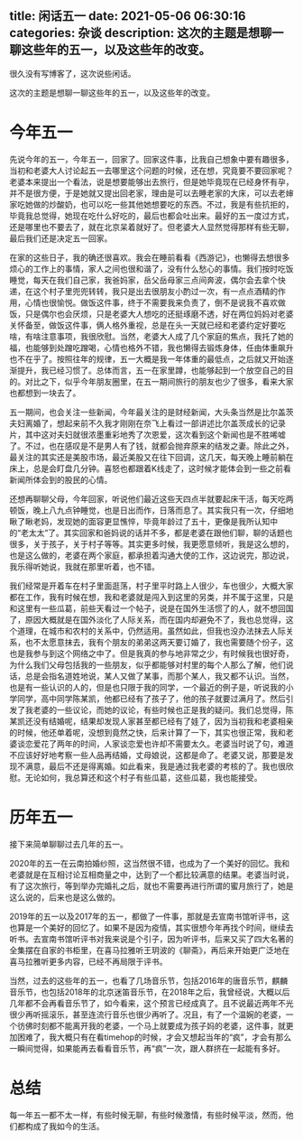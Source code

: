 title: 闲话五一
date: 2021-05-06 06:30:16
categories: 杂谈
description: 这次的主题是想聊一聊这些年的五一，以及这些年的改变。
---



很久没有写博客了，这次说些闲话。

这次的主题是想聊一聊这些年的五一，以及这些年的改变。

# 今年五一

先说今年的五一，今年五一，回家了。回家这件事，比我自己想象中要有趣很多，当初和老婆大人讨论起五一去哪里这个问题的时候，还在想，究竟要不要回家呢？老婆本来提出一个看法，说是想要能够出去旅行，但是她毕竟现在已经身怀有孕，并不是很方便，于是她就又提出回老家，理由是可以去睡老家的大床，可以去老婶家吃她做的炒酸奶，也可以吃一些其他她想要吃的东西。不过，我是有些抗拒的，毕竟我总觉得，她现在吃什么好吃的，最后也都会吐出来。最好的五一度过方式，还是哪里也不要去了，就在北京呆着就好了。但老婆大人显然觉得那样有些无聊，最后我们还是决定五一回家。

在家的这些日子，我的确还很喜欢。我会在睡前看看《西游记》，也懒得去想很多烦心的工作上的事情，家人之间也很和谐了，没有什么愁心的事情。我们按时吃饭睡觉，每天在我们自己家，我爸妈家，岳父岳母家三点间奔波，偶尔会去拿个快递，在这个村子里兜兜转转，我只是出去很朋友小酌过一次，有一点点酒精的作用，心情也很愉悦。做饭这件事，终于不需要我来负责了，倒不是说我不喜欢做饭，只是偶尔也会厌烦，只是老婆大人想吃的还挺琢磨不透，好在两位妈妈对老婆关怀备至，做饭这件事，俩人格外重视，总是在头一天就已经和老婆约定好要吃啥，有啥注意事项，我很欣慰。当然，老婆大人成了几个家庭的焦点，我托了她的福，也能够到处蹭吃蹭喝，心情也格外不错，我也懒得去锻炼身体，任由体重飙升也不在乎了。按照往年的规律，五一大概是我一年体重的最低点，之后就又开始逐渐提升，我已经习惯了。总体而言，五一在家里蹲，也能够起到一个放空自己的目的。对比之下，似乎今年朋友圈里，在五一期间旅行的朋友也少了很多，看来大家也都想到一块去了。

五一期间，也会关注一些新闻，今年最关注的是财经新闻，大头条当然是比尔盖茨夫妇离婚了，想起来前不久我才刚刚在奈飞上看过一部讲述比尔盖茨成长的记录片，其中这对夫妇就很浓墨重彩地秀了次恩爱，这次看到这个新闻也是不胜唏嘘了。不过，也在感叹是不是男人有了钱，就都会抛弃原来的结发之妻。除此之外，最关注的其实还是美股市场，最近美股又在往下回调，这几天，每天晚上睡前躺在床上，总是会盯盘几分钟。喜怒也都跟着K线走了，这时候才能体会到一些之前看新闻所体会到的股民的心情。

还想再聊聊父母，今年回家，听说他们最近这些天四点半就要起床干活，每天吃两顿饭，晚上八九点钟睡觉，也是日出而作，日落而息了。其实我只有一次，仔细地瞅了瞅老妈，发现她的面容更显憔悴，毕竟年龄过了五十，更像是我所认知中的“老太太”了。其实回家和爸妈说的话并不多，都是老婆在跟他们聊，聊的话题也很多，关于孩子，关于村子等等。其实更多时候，我更愿意倾听，我是这么想的，也是这么做的，老婆在两个家庭，都承担着沟通大使的工作，这边说完，那边说，我乐得听她说，我就在那里听着，也不错。

我们经常是开着车在村子里面逛荡，村子里平时路上人很少，车也很少，大概大家都在工作，我有时候在想，我和老婆就是闯入到这里的另类，并不属于这里，只是和这里有一些瓜葛，前些天看过一个帖子，说是在国外生活惯了的人，就不想回国了，原因大概就是在国外淡化了人际关系，而在国内却避免不了，我也总觉得，这个道理，在城市和农村的关系中，仍然适用。虽然如此，但我也没办法抹去人际关系，也不太愿意抹去，我有个朋友的弟弟这两天要订婚了，我也需要随个份子，这也是我参与到这个网络之中了。但是我真的参与地非常之少，有时候我也很好奇，为什么我们父母包括我的一些朋友，似乎都能够对村里的每个人那么了解，他们说话，总是会指名道姓地说，某人又做了某事，而那个某人，我又都不认识。当然，也是有一些认识的人的，但是也只限于我的同学，一个最近的例子是，听说我的小学同学，高中同学陈某凯，他都已经有了孩子了，他的孩子就要过满月了。然后引发了我老婆的一些议论，而她的议论，有些时候也正是我的疑问。我们总觉得，陈某凯还没有结婚呢，结果却发现人家甚至都已经有了娃了，因为当初我和老婆相亲的时候，他还单着呢，没想到竟然之快，后来计算了一下，其实也很正常，我和老婆谈恋爱花了两年的时间，人家谈恋爱也许却不需要太久。老婆当时说了句，难道不应该好好地考察一些人品再结婚，丈母娘说，这都是命了。老婆又说，那要是发现不满意，最后不还是得离婚。如此看来，我是通过我老婆的考核的了。我也很欣慰。无论如何，我总算还和这个村子有些瓜葛，这些瓜葛，我也能接受。


# 历年五一

接下来简单聊聊过去几年的五一。

2020年的五一在云南拍婚纱照，这当然很不错，也成为了一个美好的回忆。我和老婆就是在互相讨论互相商量之中，达到了一个都比较满意的结果。老婆当时说，有了这次旅行，等到举办完婚礼之后，就也不需要再进行所谓的蜜月旅行了，她是这么说的，后来也是这么做的。

2019年的五一以及2017年的五一，都做了一件事，那就是去宣南书馆听评书，这也算是一个美好的回忆了。如果不是因为疫情，其实很想今年再找个时间，继续去听书。去宣南书馆听评书对我来说是个引子，因为听评书，后来又买了四大名著的全集摆在自家的书柜里，在喜马拉雅听王玥波的《聊斋》，再后来开始更广泛地在喜马拉雅听更多内容，已经不再局限于评书。

当然，过去的这些年的五一，也看了几场音乐节，包括2016年的唐音乐节，麒麟音乐节，也包括2018年的北京迷笛音乐节，在2018年之后，我曾经说，大概以后几年都不会再看音乐节了，如今看来，这个预言已经成真了。且不说最近两年不光很少再听摇滚乐，甚至连流行音乐也很少再听了。况且，有了一个温婉的老婆，一个彷佛时刻都不能离开我的老婆，一个马上就要成为孩子妈的老婆，这件事，就更加困难了，我大概只有在看timehop的时候，才会又想起当年的“疯”，才会有那么一瞬间觉得，如果能再去看看音乐节，再“疯”一次，跟人群挤在一起能有多好。


# 总结

每一年五一都不太一样，有些时候无聊，有些时候激情，有些时候平淡，然而，他们都构成了我如今的生活。



